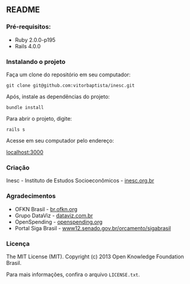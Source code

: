 ## README


### Pré-requisitos:

* Ruby 2.0.0-p195
* Rails 4.0.0


### Instalando o projeto

Faça um clone do repositório em seu computador:

``git clone git@github.com:vitorbaptista/inesc.git``

Após, instale as dependências do projeto:

``bundle install``

Para abrir o projeto, digite:

``rails s``

Acesse em seu computador pelo endereço:

[localhost:3000](http://localhost:3000/)


### Criação

Inesc - Instituto de Estudos Socioeconômicos - [inesc.org.br](http://inesc.org.br)


### Agradecimentos

* OFKN Brasil - [br.ofkn.org](http://br.okfn.org/)
* Grupo DataViz - [dataviz.com.br](http://dataviz.com.br)
* OpenSpending - [openspending.org](http://openspending.org/)
* Portal Siga Brasil - [www12.senado.gov.br/orcamento/sigabrasil](http://www12.senado.gov.br/orcamento/sigabrasil)


### Licença

The MIT License (MIT). Copyright (c) 2013 Open Knowledge Foundation Brasil.

Para mais informações, confira o arquivo ``LICENSE.txt``.
